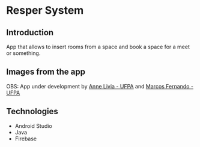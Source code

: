 # Resper System
## Introduction
App that allows to insert rooms from a space and book a space for a meet or something.


## Images from the app

OBS: App under development by [Anne Livia - UFPA](https://github.com/AnneLivia) and [Marcos Fernando - UFPA](https://github.com/Marcos-Fernando)

## Technologies
 - Android Studio
 -  Java
 - Firebase
